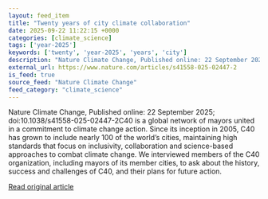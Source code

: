```yaml
---
layout: feed_item
title: "Twenty years of city climate collaboration"
date: 2025-09-22 11:22:15 +0000
categories: [climate_science]
tags: ['year-2025']
keywords: ['twenty', 'year-2025', 'years', 'city']
description: "Nature Climate Change, Published online: 22 September 2025; doi:10"
external_url: https://www.nature.com/articles/s41558-025-02447-2
is_feed: true
source_feed: "Nature Climate Change"
feed_category: "climate_science"
---
```


Nature Climate Change, Published online: 22 September 2025; doi:10.1038/s41558-025-02447-2C40 is a global network of mayors united in a commitment to climate change action. Since its inception in 2005, C40 has grown to include nearly 100 of the world’s cities, maintaining high standards that focus on inclusivity, collaboration and science-based approaches to combat climate change. We interviewed members of the C40 organization, including mayors of its member cities, to ask about the history, success and challenges of C40, and their plans for future action.

[Read original article](https://www.nature.com/articles/s41558-025-02447-2)
